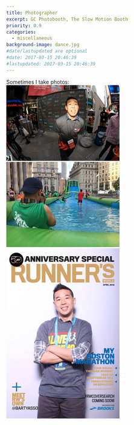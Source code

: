 ```yaml
---
title: Photographer
excerpt: GC Photobooth, The Slow Motion Booth
priority: 0.9
categories:
  - miscellaneous
background-image: dance.jpg
#date/lastupdated are optional
#date: 2017-03-15 20:46:39
#lastupdated: 2017-03-15 20:46:39
---
```

Sometimes I take photos:<br>
<img src = "../images/photo1.jpg" width="300"><br>
<img src = "../images/photo2.jpg" width="300"><br>
<img src = "../images/photo3.jpg" width="300">
